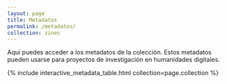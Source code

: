 ```yaml
---
layout: page
title: Metadatos
permalink: /metadatos/
collection: zines
---
```


Aquí puedes acceder a los metadatos de la colección. Estos metadatos pueden usarse para proyectos de investigación en humanidades digitales.

{% include interactive_metadata_table.html collection=page.collection %}